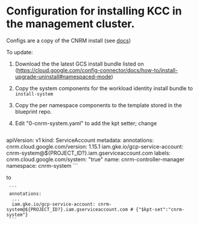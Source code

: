 # Configuration for installing KCC in the management cluster.

Configs are a copy of the CNRM install (see [docs](https://cloud.google.com/config-connector/docs/how-to/install-upgrade-uninstall#namespaced-mode))

To update:

1. Download the the latest GCS install bundle listed on (https://cloud.google.com/config-connector/docs/how-to/install-upgrade-uninstall#namespaced-mode)

1. Copy the system components for the workload identity install bundle to `install-system`
1. Copy the per namespace components to the template stored in the blueprint repo.
1. Edit "0-cnrm-system.yaml" to add the kpt setter; change

     ```
  apiVersion: v1
  kind: ServiceAccount
  metadata:
    annotations:
      cnrm.cloud.google.com/version: 1.15.1
      iam.gke.io/gcp-service-account: cnrm-system@${PROJECT_ID?}.iam.gserviceaccount.com
    labels:
      cnrm.cloud.google.com/system: "true"
    name: cnrm-controller-manager
    namespace: cnrm-system
     ```

   to

     ```
     annotations:
      ...
      iam.gke.io/gcp-service-account: cnrm-system@${PROJECT_ID?}.iam.gserviceaccount.com # {"$kpt-set":"cnrm-system"}
     ```